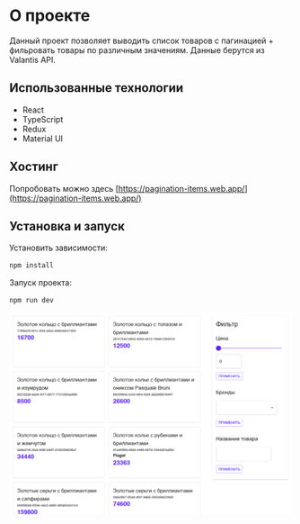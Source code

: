 # О проекте

Данный проект позволяет выводить список товаров с пагинацией + фильровать товары по различным значениям.
Данные берутся из Valantis API. 

## Использованные технологии
- React
- TypeScript
- Redux
- Material UI
## Хостинг
Попробовать можно здесь [https://pagination-items.web.app/](https://pagination-items.web.app/)

## Установка и запуск

Установить зависимости:
```bash
npm install
```
Запуск проекта:
```bash
npm run dev
```
![Превью](public\preview.png)
